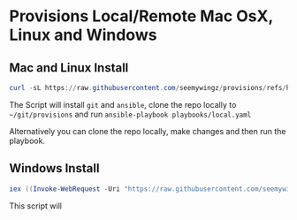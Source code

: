 Provisions Local/Remote Mac OsX, Linux and Windows
=====================================

## Mac and Linux Install
```powershell
curl -sL https://raw.githubusercontent.com/seemywingz/provisions/refs/heads/main/scripts/setup.sh | bash
```

The Script will install `git` and  `ansible`, clone the repo locally to `~/git/provisions` and run `ansible-playbook playbooks/local.yaml`

Alternatively you can clone the repo locally, make changes and then run the playbook.

## Windows Install
```powershell
iex ((Invoke-WebRequest -Uri "https://raw.githubusercontent.com/seemywingz/provisions/main/scripts/setup.ps1" -UseBasicParsing).Content)
```
This script will 
